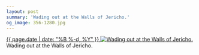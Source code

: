 ```yaml
---
layout: post
summary: 'Wading out at the Walls of Jericho.'
og_image: 356-1280.jpg
---
```


<p>
 <time>
  <a href="/356">
   {{ page.date | date: "%B %-d, %Y" }}
  </a>
 </time>
 <a href="/356">
  <img alt="Wading out at the Walls of Jericho." data-taken="8/15/2014" sizes="(min-width: 700px) 50vw, calc(100vw - 2rem)" src="{{ site.assets_url }}/356-640.jpg" srcset="{{ site.assets_url }}/356-1280.jpg 1280w, {{ site.assets_url }}/356-960.jpg 960w, {{ site.assets_url }}/356-640.jpg 640w, {{ site.assets_url }}/356-320.jpg 320w"/>
 </a>
 <span>
  Wading out at the Walls of Jericho.
 </span>
</p>
